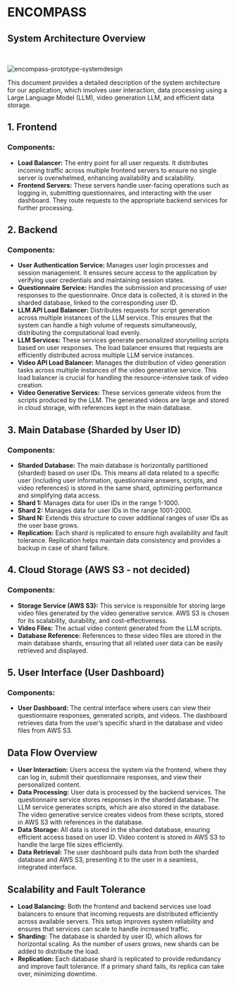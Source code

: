 <h1> ENCOMPASS </h1>
<h2> System Architecture Overview </h2>
<br>

![encompass-prototype-systemdesign](https://github.com/user-attachments/assets/6bd64bc7-22a6-498d-abd5-ccfee21dc2a9)

<p>This document provides a detailed description of the system architecture for our application, which involves user interaction, data processing using a Large Language Model (LLM), video generation LLM, and efficient data storage.</p>

<h2>1. Frontend</h2>
<h3>Components:</h3>
<ul>
    <li><strong>Load Balancer:</strong> The entry point for all user requests. It distributes incoming traffic across multiple frontend servers to ensure no single server is overwhelmed, enhancing availability and scalability.</li>
    <li><strong>Frontend Servers:</strong> These servers handle user-facing operations such as logging in, submitting questionnaires, and interacting with the user dashboard. They route requests to the appropriate backend services for further processing.</li>
</ul>

<h2>2. Backend</h2>
<h3>Components:</h3>
<ul>
    <li><strong>User Authentication Service:</strong> Manages user login processes and session management. It ensures secure access to the application by verifying user credentials and maintaining session states.</li>
    <li><strong>Questionnaire Service:</strong> Handles the submission and processing of user responses to the questionnaire. Once data is collected, it is stored in the sharded database, linked to the corresponding user ID.</li>
    <li><strong>LLM API Load Balancer:</strong> Distributes requests for script generation across multiple instances of the LLM service. This ensures that the system can handle a high volume of requests simultaneously, distributing the computational load evenly.</li>
    <li><strong>LLM Services:</strong> These services generate personalized storytelling scripts based on user responses. The load balancer ensures that requests are efficiently distributed across multiple LLM service instances.</li>
    <li><strong>Video API Load Balancer:</strong> Manages the distribution of video generation tasks across multiple instances of the video generative service. This load balancer is crucial for handling the resource-intensive task of video creation.</li>
    <li><strong>Video Generative Services:</strong> These services generate videos from the scripts produced by the LLM. The generated videos are large and stored in cloud storage, with references kept in the main database.</li>
</ul>

<h2>3. Main Database (Sharded by User ID)</h2>
<h3>Components:</h3>
<ul>
    <li><strong>Sharded Database:</strong> The main database is horizontally partitioned (sharded) based on user IDs. This means all data related to a specific user (including user information, questionnaire answers, scripts, and video references) is stored in the same shard, optimizing performance and simplifying data access.</li>
    <li><strong>Shard 1:</strong> Manages data for user IDs in the range 1-1000.</li>
    <li><strong>Shard 2:</strong> Manages data for user IDs in the range 1001-2000.</li>
    <li><strong>Shard N:</strong> Extends this structure to cover additional ranges of user IDs as the user base grows.</li>
    <li><strong>Replication:</strong> Each shard is replicated to ensure high availability and fault tolerance. Replication helps maintain data consistency and provides a backup in case of shard failure.</li>
</ul>

<h2>4. Cloud Storage (AWS S3 - not decided)</h2>
<h3>Components:</h3>
<ul>
    <li><strong>Storage Service (AWS S3):</strong> This service is responsible for storing large video files generated by the video generative service. AWS S3 is chosen for its scalability, durability, and cost-effectiveness.</li>
    <li><strong>Video Files:</strong> The actual video content generated from the LLM scripts.</li>
    <li><strong>Database Reference:</strong> References to these video files are stored in the main database shards, ensuring that all related user data can be easily retrieved and displayed.</li>
</ul>

<h2>5. User Interface (User Dashboard)</h2>
<h3>Components:</h3>
<ul>
    <li><strong>User Dashboard:</strong> The central interface where users can view their questionnaire responses, generated scripts, and videos. The dashboard retrieves data from the user’s specific shard in the database and video files from AWS S3.</li>
</ul>

<h2>Data Flow Overview</h2>
<ul>
    <li><strong>User Interaction:</strong> Users access the system via the frontend, where they can log in, submit their questionnaire responses, and view their personalized content.</li>
    <li><strong>Data Processing:</strong> User data is processed by the backend services. The questionnaire service stores responses in the sharded database. The LLM service generates scripts, which are also stored in the database. The video generative service creates videos from these scripts, stored in AWS S3 with references in the database.</li>
    <li><strong>Data Storage:</strong> All data is stored in the sharded database, ensuring efficient access based on user ID. Video content is stored in AWS S3 to handle the large file sizes efficiently.</li>
    <li><strong>Data Retrieval:</strong> The user dashboard pulls data from both the sharded database and AWS S3, presenting it to the user in a seamless, integrated interface.</li>
</ul>

<h2>Scalability and Fault Tolerance</h2>
<ul>
    <li><strong>Load Balancing:</strong> Both the frontend and backend services use load balancers to ensure that incoming requests are distributed efficiently across available servers. This setup improves system reliability and ensures that services can scale to handle increased traffic.</li>
    <li><strong>Sharding:</strong> The database is sharded by user ID, which allows for horizontal scaling. As the number of users grows, new shards can be added to distribute the load.</li>
    <li><strong>Replication:</strong> Each database shard is replicated to provide redundancy and improve fault tolerance. If a primary shard fails, its replica can take over, minimizing downtime.</li>
</ul>
</body>
</html>

